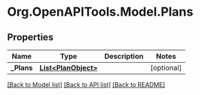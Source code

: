 
# Org.OpenAPITools.Model.Plans

## Properties

Name | Type | Description | Notes
------------ | ------------- | ------------- | -------------
**_Plans** | [**List&lt;PlanObject&gt;**](PlanObject.md) |  | [optional] 

[[Back to Model list]](../README.md#documentation-for-models)
[[Back to API list]](../README.md#documentation-for-api-endpoints)
[[Back to README]](../README.md)

